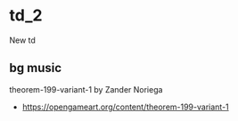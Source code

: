 # td_2
New td 


## bg music
   theorem-199-variant-1 by Zander Noriega
 - https://opengameart.org/content/theorem-199-variant-1
